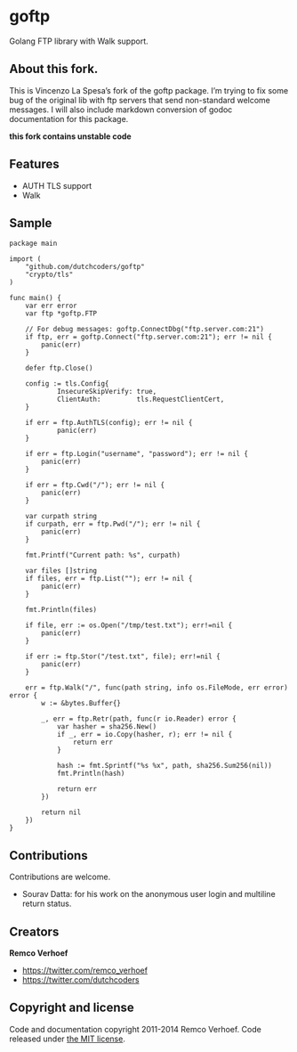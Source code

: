 goftp
=====

Golang FTP library with Walk support.

## About this fork.

This is Vincenzo La Spesa’s fork of the goftp package.
I’m trying to fix some bug of the original lib with ftp servers that send non-standard welcome messages.
I will also include markdown conversion of godoc documentation for this package.

**this fork contains unstable code** 

## Features

* AUTH TLS support
* Walk 

## Sample
```
package main

import (
    "github.com/dutchcoders/goftp"
    "crypto/tls"
)

func main() {
    var err error
    var ftp *goftp.FTP

    // For debug messages: goftp.ConnectDbg("ftp.server.com:21")
    if ftp, err = goftp.Connect("ftp.server.com:21"); err != nil {
        panic(err)
    }

    defer ftp.Close()

    config := tls.Config{
            InsecureSkipVerify: true,
            ClientAuth:         tls.RequestClientCert,
    }

    if err = ftp.AuthTLS(config); err != nil {
            panic(err)
    }

    if err = ftp.Login("username", "password"); err != nil {
        panic(err)
    }

    if err = ftp.Cwd("/"); err != nil {
        panic(err)
    }

    var curpath string
    if curpath, err = ftp.Pwd("/"); err != nil {
        panic(err)
    }

    fmt.Printf("Current path: %s", curpath)

    var files []string
    if files, err = ftp.List(""); err != nil {
        panic(err)
    }

    fmt.Println(files)

    if file, err := os.Open("/tmp/test.txt"); err!=nil {
        panic(err)
    }

    if err := ftp.Stor("/test.txt", file); err!=nil {
        panic(err)
    }

    err = ftp.Walk("/", func(path string, info os.FileMode, err error) error {
        w := &bytes.Buffer{}

        _, err = ftp.Retr(path, func(r io.Reader) error {
            var hasher = sha256.New()
            if _, err = io.Copy(hasher, r); err != nil {
                return err
            }

            hash := fmt.Sprintf("%s %x", path, sha256.Sum256(nil))
            fmt.Println(hash)

            return err
        })

        return nil
    })
}
```

## Contributions

Contributions are welcome.

* Sourav Datta: for his work on the anonymous user login and multiline return status.


## Creators

**Remco Verhoef**
- <https://twitter.com/remco_verhoef>
- <https://twitter.com/dutchcoders>

## Copyright and license

Code and documentation copyright 2011-2014 Remco Verhoef.
Code released under [the MIT license](LICENSE).

